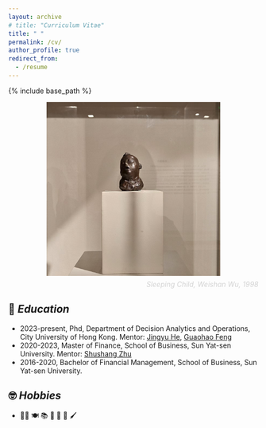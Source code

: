 ```yaml
---
layout: archive
# title: "Curriculum Vitae"
title: " "
permalink: /cv/
author_profile: true
redirect_from:
  - /resume
---
```


{% include base_path %}

<!-- download 英文简历，中文简历 -->

<!-- <img src="images/sleepbaby.jpg" alt="Profile Image" width="500" height="500" style="display: block; margin: 0 auto;" /> -->
<!-- <img src="/images/sleepbaby.jpg" alt="Profile Image" width="300" height="300" /> -->
<!-- <div style="position: relative; display: inline-block;">
  <img src="/images/sleepbaby.jpg" alt="Profile Image" width="500" height="500" style="display: block;" />
  <div style="position: absolute; bottom: 10px; right: 10px; font-style: italic; color: #d3d3d3; font-size: 14px;">Sleeping Child, Weishan Wu, 1998</div>
</div>  -->
<div style="text-align: center;">
  <div style="position: relative; display: inline-block;">
    <img src="/images/sleepbaby.jpg" alt="Profile Image" width="350" height="350" style="display: block;" />
  </div>
  <!-- <div style="text-align: right; font-style: italic; color: #d3d3d3; font-size: 14px; margin-top: 5px;">
    Sleeping Child, Weishan Wu, 1998
  </div> -->
  <!-- color: #333 -->
  <div style="text-align: right; font-style: italic; color: #d3d3d3; font-size: 14px; margin-top: 5px;">
    Sleeping Child, Weishan Wu, 1998
  </div>
  <!-- <div style="position: absolute; bottom: 10px; right: 10px; font-style: italic; color: #d3d3d3; font-size: 14px;">Sleeping Child, Weishan Wu, 1998</div> -->
</div>

<!-- <br> -->

## 📖 *Education*
* 2023-present, Phd, Department of Decision Analytics and Operations, City University of Hong Kong. Mentor: [Jingyu He](https://jingyuhe.com/), [Guaohao Feng](https://gavinfeng702.com/)
* 2020-2023, Master of Finance, School of Business, Sun Yat-sen University. Mentor: [Shushang Zhu](https://bus.sysu.edu.cn/en/teacher/ZhuShushang)
* 2016-2020, Bachelor of Financial Management, School of Business, Sun Yat-sen University.

<!-- ## 🥰 *Hobbies* -->
## 🤓 *Hobbies*
*  🏊🏻 🍽️ 📚 🤔 🎻 📸 🖌️

<!-- Work experience
======
* Summer 2015: Research Assistant
  * Github University
  * Duties included: Tagging issues
  * Supervisor: Professor Git

* Fall 2015: Research Assistant
  * Github University
  * Duties included: Merging pull requests
  * Supervisor: Professor Hub -->
  
<!-- Skills
======
* Skill 1
* Skill 2
  * Sub-skill 2.1
  * Sub-skill 2.2
  * Sub-skill 2.3
* Skill 3 -->

<!-- Publications
======
  <ul>{% for post in site.publications %}
    {% include archive-single-cv.html %}
  {% endfor %}</ul>
  
Talks
======
  <ul>{% for post in site.talks %}
    {% include archive-single-talk-cv.html %}
  {% endfor %}</ul>
  
Teaching
======
  <ul>{% for post in site.teaching %}
    {% include archive-single-cv.html %}
  {% endfor %}</ul>
  
Service and leadership
======
* Currently signed in to 43 different slack teams -->
